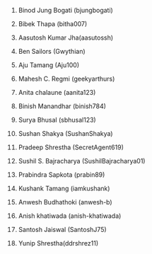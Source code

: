 1. Binod Jung Bogati (bjungbogati)

2. Bibek Thapa (bitha007)

3. Aasutosh Kumar Jha(aasutossh)

4. Ben Sailors (Gwythian)

5. Aju Tamang (Aju100)

6. Mahesh C. Regmi (geekyarthurs)

7. Anita chalaune (aanita123)

8. Binish Manandhar (binish784)

9. Surya Bhusal (sbhusal123)

10. Sushan Shakya (SushanShakya)

11. Pradeep Shrestha (SecretAgent619)

13. Sushil S. Bajracharya (SushilBajracharya01)

14. Prabindra Sapkota (prabin89)

15. Kushank Tamang (iamkushank)

16. Anwesh Budhathoki (anwesh-b)

17. Anish khatiwada (anish-khatiwada)

18. Santosh Jaiswal (SantoshJ75)

19. Yunip Shrestha(ddrshrez11)
